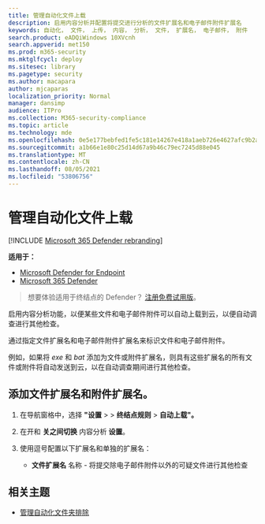 ```yaml
---
title: 管理自动化文件上载
description: 启用内容分析并配置将提交进行分析的文件扩展名和电子邮件附件扩展名
keywords: 自动化， 文件， 上传， 内容， 分析， 文件， 扩展名， 电子邮件， 附件
search.product: eADQiWindows 10XVcnh
search.appverid: met150
ms.prod: m365-security
ms.mktglfcycl: deploy
ms.sitesec: library
ms.pagetype: security
ms.author: macapara
author: mjcaparas
localization_priority: Normal
manager: dansimp
audience: ITPro
ms.collection: M365-security-compliance
ms.topic: article
ms.technology: mde
ms.openlocfilehash: 0e5e177bebfed1fe5c181e14267e418a1aeb726e4627afc9b2ab32bb1f8264b9
ms.sourcegitcommit: a1b66e1e80c25d14d67a9b46c79ec7245d88e045
ms.translationtype: MT
ms.contentlocale: zh-CN
ms.lasthandoff: 08/05/2021
ms.locfileid: "53806756"
---
```

# <a name="manage-automation-file-uploads"></a>管理自动化文件上载

[!INCLUDE [Microsoft 365 Defender rebranding](../../includes/microsoft-defender.md)]

**适用于：**
- [Microsoft Defender for Endpoint](https://go.microsoft.com/fwlink/p/?linkid=2154037)
- [Microsoft 365 Defender](https://go.microsoft.com/fwlink/?linkid=2118804)

> 想要体验适用于终结点的 Defender？ [注册免费试用版](https://signup.microsoft.com/create-account/signup?products=7f379fee-c4f9-4278-b0a1-e4c8c2fcdf7e&ru=https://aka.ms/MDEp2OpenTrial?ocid=docs-wdatp-automationefileuploads-abovefoldlink)。

启用内容分析功能，以便某些文件和电子邮件附件可以自动上载到云，以便自动调查进行其他检查。

通过指定文件扩展名和电子邮件附件扩展名来标识文件和电子邮件附件。 

例如，如果将 *exe* 和 *bat* 添加为文件或附件扩展名，则具有这些扩展名的所有文件或附件将自动发送到云，以在自动调查期间进行其他检查。 

## <a name="add-file-extension-names-and-attachment-extension-names"></a>添加文件扩展名和附件扩展名。

1. 在导航窗格中，选择 **"设置**  >    >  **终结点规则**  >  **自动上载"。**

2. 在开和 **关之间切换** 内容分析 **设置**。

3. 使用逗号配置以下扩展名和单独的扩展名：
   - **文件扩展名** 名称 - 将提交除电子邮件附件以外的可疑文件进行其他检查
  

## <a name="related-topics"></a>相关主题
- [管理自动化文件夹排除](manage-automation-folder-exclusions.md)
